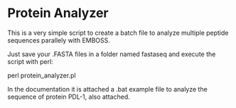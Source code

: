 # Protein Analyzer

This is a very simple script to create a batch file to analyze multiple peptide sequences parallely with EMBOSS. 

Just save your .FASTA files in a folder named fastaseq and execute the script with perl:

perl protein_analyzer.pl

In the documentation it is attached a .bat example file to analyze the sequence of protein PDL-1, also attached.
